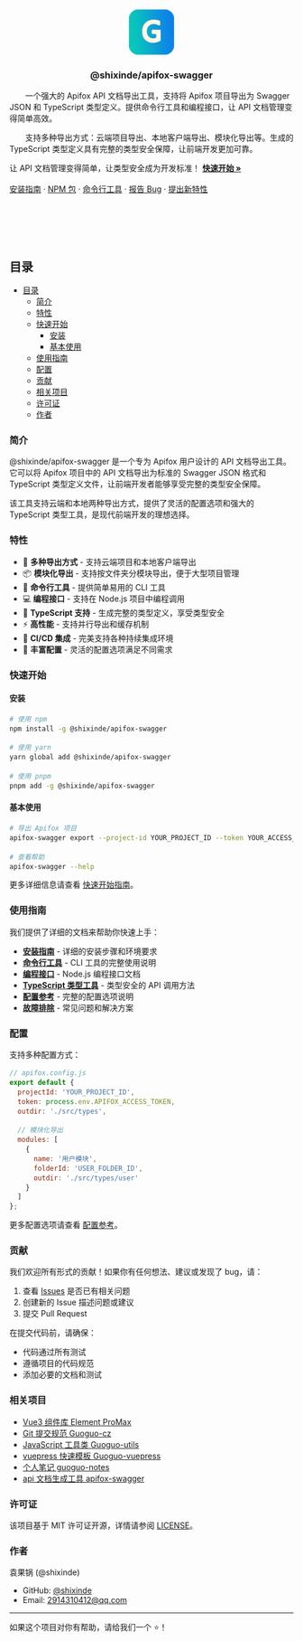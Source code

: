 <br />
<br />
<br />
<br />

<p align="center">
  <a href="https://github.com/shixinde/apifox-swagger/">
       <img src="./.vuepress/public/logo.png" alt="Logo" width="80" height="80">
  </a>

  <h3 align="center">@shixinde/apifox-swagger</h3>
  <p align="left" style="text-indent:2em">
   一个强大的 Apifox API 文档导出工具，支持将 Apifox 项目导出为 Swagger JSON 和 TypeScript 类型定义。提供命令行工具和编程接口，让 API 文档管理变得简单高效。
 </p>
  <p align="left" style="text-indent:2em">
  支持多种导出方式：云端项目导出、本地客户端导出、模块化导出等。生成的 TypeScript 类型定义具有完整的类型安全保障，让前端开发更加可靠。
 </p>

让 API 文档管理变得简单，让类型安全成为开发标准！
<a href="./quick-start"><strong>快速开始 »</strong></a>
<br />
<br />
<a href="./installation">安装指南</a>
·
<a href="https://www.npmjs.com/package/@shixinde/apifox-swagger">NPM 包</a>
·
<a href="./cli">命令行工具</a>
·
<a href="https://github.com/shixinde/apifox-swagger/issues">报告 Bug</a>
·
<a href="https://github.com/shixinde/apifox-swagger/issues">提出新特性</a>

</p>
<br />
<br />
<br />


<!-- PROJECT LOGO -->
<br />

## 目录

- [目录](#目录)
  - [简介](#简介)
  - [特性](#特性)
  - [快速开始](#快速开始)
    - [安装](#安装)
    - [基本使用](#基本使用)
  - [使用指南](#使用指南)
  - [配置](#配置)
  - [贡献](#贡献)
  - [相关项目](#相关项目)
  - [许可证](#许可证)
  - [作者](#作者)

### 简介

@shixinde/apifox-swagger 是一个专为 Apifox 用户设计的 API 文档导出工具。它可以将 Apifox 项目中的 API 文档导出为标准的 Swagger JSON 格式和 TypeScript 类型定义文件，让前端开发者能够享受完整的类型安全保障。

该工具支持云端和本地两种导出方式，提供了灵活的配置选项和强大的 TypeScript 类型工具，是现代前端开发的理想选择。


### 特性

- 🚀 **多种导出方式** - 支持云端项目和本地客户端导出
- 📦 **模块化导出** - 支持按文件夹分模块导出，便于大型项目管理
- 🔧 **命令行工具** - 提供简单易用的 CLI 工具
- 💻 **编程接口** - 支持在 Node.js 项目中编程调用
- 🎯 **TypeScript 支持** - 生成完整的类型定义，享受类型安全
- ⚡ **高性能** - 支持并行导出和缓存机制
- 🔄 **CI/CD 集成** - 完美支持各种持续集成环境
- 📝 **丰富配置** - 灵活的配置选项满足不同需求

### 快速开始

#### 安装

```bash
# 使用 npm
npm install -g @shixinde/apifox-swagger

# 使用 yarn
yarn global add @shixinde/apifox-swagger

# 使用 pnpm
pnpm add -g @shixinde/apifox-swagger
```

#### 基本使用

```bash
# 导出 Apifox 项目
apifox-swagger export --project-id YOUR_PROJECT_ID --token YOUR_ACCESS_TOKEN

# 查看帮助
apifox-swagger --help
```

更多详细信息请查看 [快速开始指南](./quick-start.md)。

### 使用指南

我们提供了详细的文档来帮助你快速上手：

- **[安装指南](./installation.md)** - 详细的安装步骤和环境要求
- **[命令行工具](./cli.md)** - CLI 工具的完整使用说明
- **[编程接口](./api.md)** - Node.js 编程接口文档
- **[TypeScript 类型工具](./typescript.md)** - 类型安全的 API 调用方法
- **[配置参考](./configuration.md)** - 完整的配置选项说明
- **[故障排除](./troubleshooting.md)** - 常见问题和解决方案

### 配置

支持多种配置方式：

```javascript
// apifox.config.js
export default {
  projectId: 'YOUR_PROJECT_ID',
  token: process.env.APIFOX_ACCESS_TOKEN,
  outdir: './src/types',
  
  // 模块化导出
  modules: [
    {
      name: '用户模块',
      folderId: 'USER_FOLDER_ID',
      outdir: './src/types/user'
    }
  ]
};
```

更多配置选项请查看 [配置参考](./configuration.md)。



### 贡献

我们欢迎所有形式的贡献！如果你有任何想法、建议或发现了 bug，请：

1. 查看 [Issues](https://github.com/shixinde/apifox-swagger/issues) 是否已有相关问题
2. 创建新的 Issue 描述问题或建议
3. 提交 Pull Request

在提交代码前，请确保：
- 代码通过所有测试
- 遵循项目的代码规范
- 添加必要的文档和测试

### 相关项目

- [Vue3 组件库 Element ProMax](https://shixindea.github.io/element-promax-docs/en-US/)
- [Git 提交规范 Guoguo-cz](https://www.npmjs.com/package/@shixinde/guoguo-cz)
- [JavaScript 工具类 Guoguo-utils](https://shixindea.github.io/shixinde-apifox-swagger/)
- [vuepress 快速模板 Guoguo-vuepress](https://www.npmjs.com/package/@shixinde/vuepress-theme-init)
- [个人笔记 guoguo-notes](https://www.npmjs.com/package/@shixinde/vuepress-theme-init)
- [api 文档生成工具 apifox-swagger](https://www.npmjs.com/package/@shixinde/apifox-swagger)


### 许可证

该项目基于 MIT 许可证开源，详情请参阅 [LICENSE](https://github.com/shixinde/apifox-swagger/blob/main/LICENSE)。

### 作者

袁果锅 (@shixinde)

- GitHub: [@shixinde](https://github.com/shixinde)
- Email: 2914310412@qq.com

---

如果这个项目对你有帮助，请给我们一个 ⭐️！
